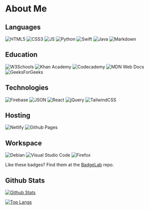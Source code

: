 # About Me

## Languages
![HTML5](https://badgelab.dev/api/badge/html5)
![CSS3](https://badgelab.dev/api/badge/css3)
![JS](https://badgelab.dev/api/badge/javascript-color)
![Python](https://badgelab.dev/api/badge/python)
![Swift](https://badgelab.dev/api/badge/swift)
![Java](https://badgelab.dev/api/badge/java)
![Markdown](https://badgelab.dev/api/badge/markdown)

## Education
![W3Schools](https://badgelab.dev/api/badge/w3schools)
![Khan Academy](https://badgelab.dev/api/badge/khan-academy)
![Codecademy](https://badgelab.dev/api/badge/codecademy)
![MDN Web Docs](https://badgelab.dev/api/badge/mdn)
![GeeksForGeeks](https://badgelab.dev/api/badge/geeksforgeeks)

## Technologies
![Firebase](https://badgelab.dev/api/badge/firebase)
![JSON](https://badgelab.dev/api/badge/json)
![React](https://badgelab.dev/api/badge/react)
![jQuery](https://badgelab.dev/api/badge/jquery)
![TailwindCSS](https://badgelab.dev/api/badge/tailwindcss)

## Hosting
![Netlify](https://badgelab.dev/api/badge/netlify)
![Github Pages](https://badgelab.dev/api/badge/github-pages)

## Workspace
![Debian](https://badgelab.dev/api/badge/debian)
![Visual Studio Code](https://badgelab.dev/api/badge/vscode)
![Firefox](https://badgelab.dev/api/badge/firefox)

Like these badges? Find them at the [BadgeLab](https://github.com/ethanillingsworth/BadgeLab) repo.

## Github Stats
[![Github Stats](https://github-readme-stats.vercel.app/api?username=ethanillingsworth&show_icons=true&theme=dark)](https://github.com/anuraghazra/github-readme-stats)

[![Top Langs](https://github-readme-stats.vercel.app/api/top-langs/?username=ethanillingsworth&theme=dark)](https://github.com/anuraghazra/github-readme-stats)
